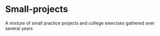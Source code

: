# Small-projects
A mixture of small practice projects and college exercises gathered over several years
